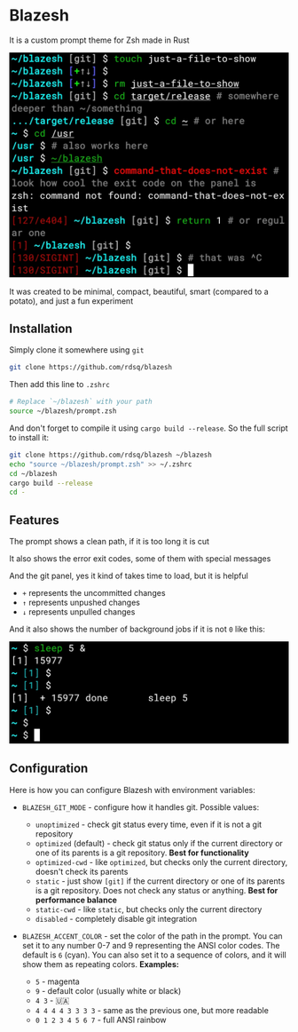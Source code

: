 # Blazesh

It is a custom prompt theme for Zsh made in Rust

![Blazesh demo](./media/demo.jpg)

It was created to be minimal, compact, beautiful, smart (compared to a potato), and just a fun experiment

## Installation

Simply clone it somewhere using `git`

```sh
git clone https://github.com/rdsq/blazesh
```

Then add this line to `.zshrc`

```zsh
# Replace `~/blazesh` with your path
source ~/blazesh/prompt.zsh
```

And don't forget to compile it using `cargo build --release`. So the full script to install it:

```sh
git clone https://github.com/rdsq/blazesh ~/blazesh
echo "source ~/blazesh/prompt.zsh" >> ~/.zshrc
cd ~/blazesh
cargo build --release
cd -
```

## Features

The prompt shows a clean path, if it is too long it is cut

It also shows the error exit codes, some of them with special messages

And the git panel, yes it kind of takes time to load, but it is helpful

- `+` represents the uncommitted changes
- `↑` represents unpushed changes
- `↓` represents unpulled changes

And it also shows the number of background jobs if it is not `0` like this:

![Blazesh showing the jobs number in brackets as 1 after running `sleep 5` on background](./media/jobs.jpg)

## Configuration

Here is how you can configure Blazesh with environment variables:

- `BLAZESH_GIT_MODE` - configure how it handles git. Possible values:
    - `unoptimized` - check git status every time, even if it is not a git repository
    - `optimized` (default) - check git status only if the current directory or one of its parents is a git repository. **Best for functionality**
    - `optimized-cwd` - like `optimized`, but checks only the current directory, doesn't check its parents
    - `static` - just show `[git]` if the current directory or one of its parents is a git repository. Does not check any status or anything. **Best for performance balance**
    - `static-cwd` - like `static`, but checks only the current directory
    - `disabled` - completely disable git integration

- `BLAZESH_ACCENT_COLOR` - set the color of the path in the prompt. You can set it to any number 0-7 and 9 representing the ANSI color codes. The default is `6` (cyan). You can also set it to a sequence of colors, and it will show them as repeating colors. **Examples:**
    - `5` - magenta
    - `9` - default color (usually white or black)
    - `4 3` - 🇺🇦
    - `4 4 4 4 3 3 3 3` - same as the previous one, but more readable
    - `0 1 2 3 4 5 6 7` - full ANSI rainbow
